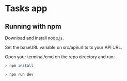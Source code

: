 # Tasks app

## Running with npm

Download and install [node.js](https://nodejs.org/en).

Set the baseURL variable on src/api/url.ts to your API URL.

Open your terminal/cmd on the repo directory and run:

```bash
> npm install
```

```bash
> npm run dev
```